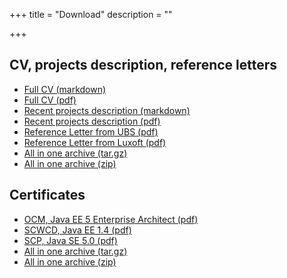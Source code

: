 +++
title = "Download"
description = ""

+++

## CV, projects description, reference letters

- [Full CV (markdown)](/doc/Nikolay_Turpitko_Software_Developer_Golang_CV.md)
- [Full CV (pdf)](/doc/Nikolay_Turpitko_Software_Developer_Golang_CV.pdf)
- [Recent projects description (markdown)](/doc/Nikolay_Turpitko_Software_Developer_Recent_Projects.md)
- [Recent projects description (pdf)](/doc/Nikolay_Turpitko_Software_Developer_Recent_Projects.pdf)
- [Reference Letter from UBS (pdf)](/letter/Nikolay_Turpitko_Software_Developer_Reference_Letter_from_UBS.pdf)
- [Reference Letter from Luxoft (pdf)](/letter/Nikolay_Turpitko_Software_Developer_Reference_Letter_from_Luxoft.pdf)
- [All in one archive (tar.gz)](/Nikolay_Turpitko_Software_Developer_Golang.tar.gz)
- [All in one archive (zip)](/Nikolay_Turpitko_Software_Developer_Golang.zip)

## Certificates

- [OCM, Java EE 5 Enterprise Architect (pdf)](/cert/OCM-JEE5.pdf)
- [SCWCD, Java EE 1.4 (pdf)](/cert/SCWCD.pdf)
- [SCP, Java SE 5.0 (pdf)](/cert/SCP.pdf)
- [All in one archive (tar.gz)](/cert/Nikolay_Turpitko_Software_Developer_Java_Cert.tar.gz)
- [All in one archive (zip)](/cert/Nikolay_Turpitko_Software_Developer_Java_Cert.zip)
